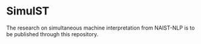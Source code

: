 # SimulST

The research on simultaneous machine interpretation from NAIST-NLP is to be published through this repository.